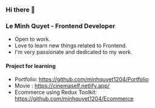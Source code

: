 ### Hi there 👋

### Le Minh Quyet - Frontend Developer

<!--
**minhquyet1204/minhquyet1204** is a ✨ _special_ ✨ repository because its `README.md` (this file) appears on your GitHub profile.

Here are some ideas to get you started:

- 🔭 I’m currently working on ...
- 🌱 I’m currently learning ...
- 👯 I’m looking to collaborate on ...
- 🤔 I’m looking for help with ...
- 💬 Ask me about ...
- 📫 How to reach me: ...
- 😄 Pronouns: ...
- ⚡ Fun fact: ...
-->

- Open to work.
- Love to learn new things related to Frontend.
- I'm very passionate and dedicated to my work.



#### Project for learning

- Portfolio: https://github.com/minhquyet1204/Portfolio
- Movie : https://cinemaself.netlify.app/
- Ecommerce using Redux Toolkit: https://github.com/minhquyet1204/Ecommerce
